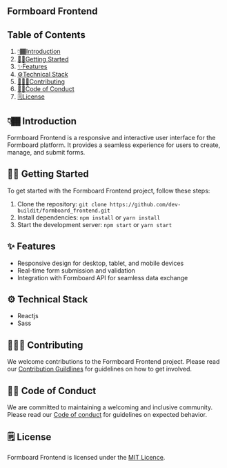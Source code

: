 Formboard Frontend
---

## Table of Contents
1. [👇🏾Introduction](#introduction)
2. [✍🏾Getting Started](#getting-started)
3. [✨Features](#features)
4. [⚙️Technical Stack](#technical-stack)
5. [🧑🏾‍💻Contributing](#contributing)
6. [🤝🏾Code of Conduct](#code-of-conduct)
7. [🗒️License](#license)

## 👇🏾 Introduction
Formboard Frontend is a responsive and interactive user interface for the Formboard platform. It provides a seamless experience for users to create, manage, and submit forms.

## ✍🏾 Getting Started
To get started with the Formboard Frontend project, follow these steps:

1. Clone the repository: `git clone https://github.com/dev-buildit/formboard_frontend.git`
2. Install dependencies: `npm install` or `yarn install`
3. Start the development server: `npm start` or `yarn start`

## ✨ Features
- Responsive design for desktop, tablet, and mobile devices
- Real-time form submission and validation
- Integration with Formboard API for seamless data exchange

## ⚙️ Technical Stack
- Reactjs
- Sass

## 🧑🏾‍💻 Contributing
We welcome contributions to the Formboard Frontend project. Please read our [Contribution Guildlines](./CONTRIBUTING.md) for guidelines on how to get involved.

## 🤝🏾 Code of Conduct
We are committed to maintaining a welcoming and inclusive community. Please read our [Code of conduct](./CODE_OF_CONDUCT.md) for guidelines on expected behavior.

## 🗒️ License
Formboard Frontend is licensed under the [MIT Licence](./LICENSE.md).
